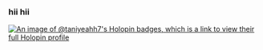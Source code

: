 ### hii hii

[![An image of @taniyeahh7's Holopin badges, which is a link to view their full Holopin profile](https://holopin.me/taniyeahh7)](https://holopin.io/@taniyeahh7)


<!--
**taniyeahh7/taniyeahh7** is a ✨ _special_ ✨ repository because its `README.md` (this file) appears on your GitHub profile.

Here are some ideas to get you started:

- 🔭 I’m currently working on ...
- 🌱 I’m currently learning ...
- 👯 I’m looking to collaborate on ...
- 🤔 I’m looking for help with ...
- 💬 Ask me about ...
- 📫 How to reach me: ...
- 😄 Pronouns: ...
- ⚡ Fun fact: ...
-->
